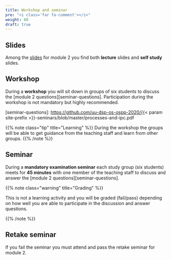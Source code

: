 ```yaml
---
title: Workshop and seminar
pre: "<i class='far fa-comment'></i>"
weight: 80
draft: true
---
```


## Slides 

Among the [slides][slides] for module 2 you find both **lecture** slides and **self study** slides. 

[slides]: https://github.com/uu-dsp-os-ospp-2020/os-ospp-slides

## Workshop

During a **workshop** you will sit down in groups of six students to discuss the
[module 2 questions][seminar-questions]. Participation during the workshop is
not mandatory but highly recommended.

[seminar-questions]: https://github.com/uu-dsp-os-ospp-2020/{{< param site-prefix >}}-seminars/blob/master/processes-and-ipc.pdf


{{% note class="tip" title="Learning" %}}
During the workshop the groups will be able to get guidance from the teaching staff and learn from other groups.
{{% /note %}}

## Seminar

During a **mandatory examination seminar** each study group (six students) meets for **45 minutes**
with one member of the teaching staff to discuss and answer the [module 2 questions][seminar-questions].

<!-- 
A **detailed schedule** for the seminar will be published on the course page in
Studentportalen. In this schedule you will see when and where your group will
meet for the seminar.
-->

{{% note class="warning" title="Grading" %}} 

This is not a learning activity and
you will be graded (fail/pass) depending on how well you are able to participate
in the discussion and answer questions.

{{% /note %}}

## Retake seminar

If you fail the seminar you must attend and pass the retake seminar for module 2. 
